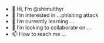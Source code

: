 - 👋 Hi, I’m @shimulthyr
- 👀 I’m interested in ...phishing attack
- 🌱 I’m currently learning ...
- 💞️ I’m looking to collaborate on ...
- 📫 How to reach me ...

<!---
shimulthyr/shimulthyr is a ✨ special ✨ repository because its `README.md` (this file) appears on your GitHub profile.
You can click the Preview link to take a look at your changes.
--->
